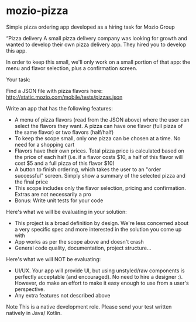 # mozio-pizza
Simple pizza ordering app developed as a hiring task for Mozio Group

“Pizza delivery
A small pizza delivery company was looking for growth and wanted to develop their own pizza delivery app. They hired you to develop this app.

In order to keep this small, we'll only work on a small portion of that app: the menu and flavor selection, plus a confirmation screen.

Your task:

Find a JSON file with pizza flavors here: http://static.mozio.com/mobile/tests/pizzas.json

Write an app that has the following features:

- A menu of pizza flavors (read from the JSON above) where the user can select the flavors they want. A pizza can have one flavor (full pizza of the same flavor) or two flavors (half/half)
- To keep the scope small, only one pizza can be chosen at a time. No need for a shopping cart
- Flavors have their own prices. Total pizza price is calculated based on the price of each half  (i.e. if a flavor costs $10, a half of this flavor will cost $5 and a full pizza of this flavor $10)
- A button to finish ordering, which takes the user to an "order successful" screen. Simply show a summary of the selected pizza and the final price
- This scope includes only the flavor selection, pricing and confirmation. Extras are not necessarily a pro
- Bonus: Write unit tests for your code

Here's what we will be evaluating in your solution:

- This project is a broad definition by design. We're less concerned about a very specific spec and more interested in the solution you come up with
- App works as per the scope above and doesn't crash
- General code quality, documentation, project structure...

Here's what we will NOT be evaluating:

- UI/UX. Your app will provide UI, but using unstyled/raw components is perfectly acceptable (and encouraged). No need to hire a designer :). However, do make an effort to make it easy enough to use from a user's perspective.
- Any extra features not described above

Note
This is a native development role. Please send your test written natively in Java/ Kotlin.
